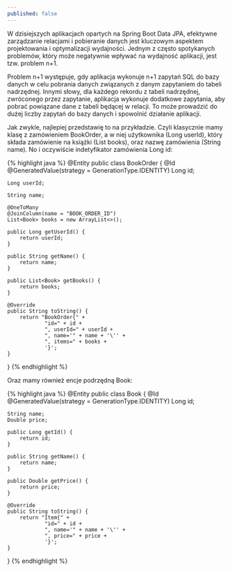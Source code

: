 ```yaml
---
published: false
---
```

W dzisiejszych aplikacjach opartych na Spring Boot Data JPA, efektywne zarządzanie relacjami i pobieranie danych jest kluczowym aspektem projektowania i optymalizacji wydajności. Jednym z często spotykanych problemów, który może negatywnie wpływać na wydajność aplikacji, jest tzw. problem n+1.

Problem n+1 występuje, gdy aplikacja wykonuje n+1 zapytań SQL do bazy danych w celu pobrania danych związanych z danym zapytaniem do tabeli nadrzędnej. Innymi słowy, dla każdego rekordu z tabeli nadrzędnej, zwróconego przez zapytanie, aplikacja wykonuje dodatkowe zapytania, aby pobrać powiązane dane z tabeli będącej w relacji. To może prowadzić do dużej liczby zapytań do bazy danych i spowolnić działanie aplikacji.

Jak zwykle, najlepiej przedstawię to na przykładzie. Czyli klasycznie mamy klasę z zamówieniem BookOrder, a w niej użytkownika (Long userId), który składa zamówienie na książki (List<Book> books), oraz nazwę zamówienia (String name). No i oczywiście indetyfikator zamówienia Long id:
  
{% highlight java %}
@Entity
public class BookOrder {
    @Id
    @GeneratedValue(strategy = GenerationType.IDENTITY)
    Long id;

    Long userId;

    String name;

    @OneToMany
    @JoinColumn(name = "BOOK_ORDER_ID")
    List<Book> books = new ArrayList<>();

    public Long getUserId() {
        return userId;
    }

    public String getName() {
        return name;
    }

    public List<Book> getBooks() {
        return books;
    }

    @Override
    public String toString() {
        return "BookOrder{" +
                "id=" + id +
                ", userId=" + userId +
                ", name='" + name + '\'' +
                ", items=" + books +
                '}';
    }
}
{% endhighlight %}

  
Oraz mamy również encje podrzędną Book:

{% highlight java %}
@Entity
public class Book {
    @Id
    @GeneratedValue(strategy = GenerationType.IDENTITY)
    Long id;

    String name;
    Double price;

    public Long getId() {
        return id;
    }

    public String getName() {
        return name;
    }

    public Double getPrice() {
        return price;
    }

    @Override
    public String toString() {
        return "Item{" +
                "id=" + id +
                ", name='" + name + '\'' +
                ", price=" + price +
                '}';
    }
}
{% endhighlight %}

  


